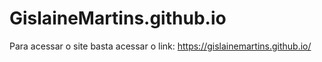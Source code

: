 # GislaineMartins.github.io

Para acessar o site basta acessar o link: https://gislainemartins.github.io/
